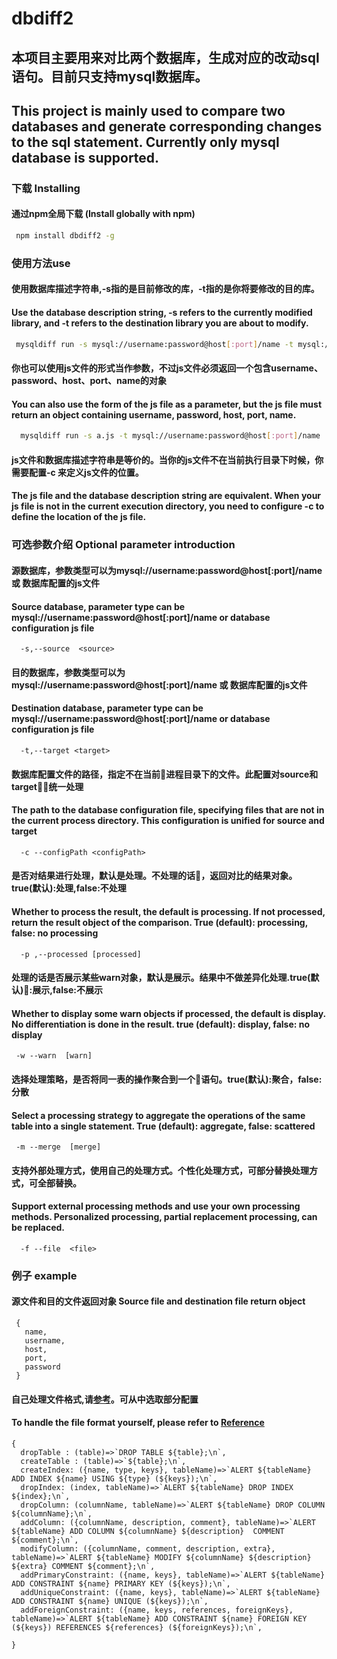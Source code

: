 # dbdiff2
 
   ## 本项目主要用来对比两个数据库，生成对应的改动sql语句。目前只支持mysql数据库。
   ## This project is mainly used to compare two databases and generate corresponding changes to the sql statement. Currently only mysql database is supported.

   ### 下载 Installing
   #### 通过npm全局下载 (Install globally with npm)
   ```bash
    npm install dbdiff2 -g
   ``` 
   ### 使用方法use
   #### 使用数据库描述字符串,-s指的是目前修改的库，-t指的是你将要修改的目的库。
   #### Use the database description string, -s refers to the currently modified library, and -t refers to the destination library you are about to modify.

   ```bash
    mysqldiff run -s mysql://username:password@host[:port]/name -t mysql://username:password@host[:port]/name
  ```
   #### 你也可以使用js文件的形式当作参数，不过js文件必须返回一个包含username、password、host、port、name的对象
   #### You can also use the form of the js file as a parameter, but the js file must return an object containing username, password, host, port, name.
  
  ```bash
    mysqldiff run -s a.js -t mysql://username:password@host[:port]/name
  ```

  #### js文件和数据库描述字符串是等价的。当你的js文件不在当前执行目录下时候，你需要配置-c 来定义js文件的位置。
  #### The js file and the database description string are equivalent. When your js file is not in the current execution directory, you need to configure -c to define the location of the js file.

  ### 可选参数介绍 Optional parameter introduction
    
  #### 源数据库，参数类型可以为mysql://username:password@host[:port]/name 或 数据库配置的js文件
  #### Source database, parameter type can be mysql://username:password@host[:port]/name or database configuration js file
  ```
    -s,--source  <source>  
  ```

  #### 目的数据库，参数类型可以为 mysql://username:password@host[:port]/name 或 数据库配置的js文件
  #### Destination database, parameter type can be mysql://username:password@host[:port]/name or database configuration js file
  ```
    -t,--target <target>
  ```  

  #### 数据库配置文件的路径，指定不在当前进程目录下的文件。此配置对source和target统一处理
  #### The path to the database configuration file, specifying files that are not in the current process directory. This configuration is unified for source and target
  ```
    -c --configPath <configPath>
  ```  
  #### 是否对结果进行处理，默认是处理。不处理的话，返回对比的结果对象。true(默认):处理,false:不处理
  #### Whether to process the result, the default is processing. If not processed, return the result object of the comparison. True (default): processing, false: no processing
  ```  
    -p ,--processed [processed] 
  ```  

  #### 处理的话是否展示某些warn对象，默认是展示。结果中不做差异化处理.true(默认):展示,false:不展示
  #### Whether to display some warn objects if processed, the default is display. No differentiation is done in the result. true (default): display, false: no display
   ```
    -w --warn  [warn] 
  ```

   #### 选择处理策略，是否将同一表的操作聚合到一个语句。true(默认):聚合，false:分散
   #### Select a processing strategy to aggregate the operations of the same table into a single statement. True (default): aggregate, false: scattered
   ```
    -m --merge  [merge]
   ``` 

  #### 支持外部处理方式，使用自己的处理方式。个性化处理方式，可部分替换处理方式，可全部替换。
  #### Support external processing methods and use your own processing methods. Personalized processing, partial replacement processing, can be replaced.
  ```
    -f --file  <file>
  ```  


  ### 例子 example

  #### 源文件和目的文件返回对象 Source file and destination file return object

  ```
   {
     name,
     username,
     host,
     port,
     password
   }
  ```

  #### 自己处理文件格式,请[参考](https://github.com/mybediffcult/mysqldiff/blob/master/lib/common/func.js)。可从中选取部分配置
  #### To handle the file format yourself, please refer to [Reference](https://github.com/mybediffcult/mysqldiff/blob/master/lib/common/func.js)

  ```
  {
    dropTable : (table)=>`DROP TABLE ${table};\n`,
    createTable : (table)=>`${table};\n`,
    createIndex: ({name, type, keys}, tableName)=>`ALERT ${tableName} ADD INDEX ${name} USING ${type} (${keys});\n`,
    dropIndex: (index, tableName)=>`ALERT ${tableName} DROP INDEX ${index};\n`,
    dropColumn: (columnName, tableName)=>`ALERT ${tableName} DROP COLUMN ${columnName};\n`,
    addColumn: ({columnName, description, comment}, tableName)=>`ALERT ${tableName} ADD COLUMN ${columnName} ${description}  COMMENT ${comment};\n`,
    modifyColumn: ({columnName, comment, description, extra}, tableName)=>`ALERT ${tableName} MODIFY ${columnName} ${description} ${extra} COMMENT ${comment};\n`,
    addPrimaryConstraint: ({name, keys}, tableName)=>`ALERT ${tableName} ADD CONSTRAINT ${name} PRIMARY KEY (${keys});\n`,
    addUniqueConstraint: ({name, keys}, tableName)=>`ALERT ${tableName} ADD CONSTRAINT ${name} UNIQUE (${keys});\n`,
    addForeignConstraint: ({name, keys, references, foreignKeys}, tableName)=>`ALERT ${tableName} ADD CONSTRAINT ${name} FOREIGN KEY (${keys}) REFERENCES ${references} (${foreignKeys});\n`,

  }
  ```

